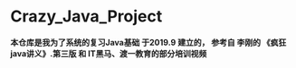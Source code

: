 # Crazy_Java_Project


**本仓库是我为了系统的复习Java基础 于2019.9 建立的，
参考自 李刚的 《疯狂java讲义》.第三版 和 IT黑马、渡一教育的部分培训视频**
